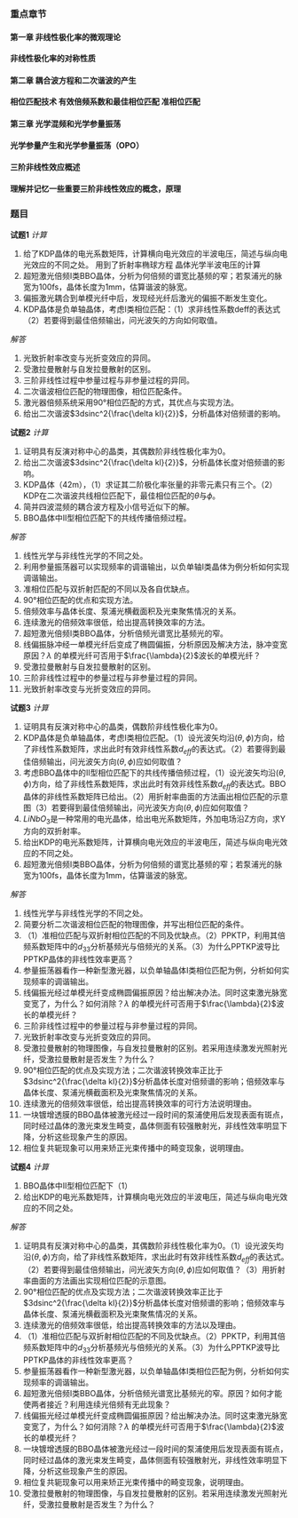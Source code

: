### 重点章节
#### 第一章 非线性极化率的微观理论
**非线性极化率的对称性质**

#### 第二章 耦合波方程和二次谐波的产生
**相位匹配技术
有效倍频系数和最佳相位匹配
准相位匹配**

#### 第三章 光学混频和光学参量振荡
**光学参量产生和光学参量振荡（OPO）**

#### 三阶非线性效应概述
**理解并记忆一些重要三阶非线性效应的概念，原理**

### 题目
**试题1**
*计算*
1. 给了KDP晶体的电光系数矩阵，计算横向电光效应的半波电压，简述与纵向电光效应的不同之处。
   用到了折射率椭球方程
   晶体光学半波电压的计算
2. 超短激光倍频Ⅰ类BBO晶体，分析为何倍频的谱宽比基频的窄；若泵浦光的脉宽为100fs，晶体长度为1mm，估算谐波的脉宽。
3. 偏振激光耦合到单模光纤中后，发现经光纤后激光的偏振不断发生变化。
4. KDP晶体是负单轴晶体，考虑Ⅰ类相位匹配：（1）求非线性系数deff的表达式（2）若要得到最佳倍频输出，问光波矢的方向如何取值。

*解答*
1. 光致折射率改变与光折变效应的异同。
2. 受激拉曼散射与自发拉曼散射的区别。
3. 三阶非线性过程中参量过程与非参量过程的异同。
4. 二次谐波相位匹配的物理图像，相位匹配条件。
5. 激光器倍频系统采用90°相位匹配的方式，其优点与实现方法。
6. 给出二次谐波$3dsinc^2{\frac{\delta kl}{2}}$，分析晶体对倍频谱的影响。

**试题2**
*计算*
1. 证明具有反演对称中心的晶类，其偶数阶非线性极化率为0。
2. 给出二次谐波$3dsinc^2{\frac{\delta kl}{2}}$，分析晶体长度对倍频谱的影响。
3. KDP晶体（42m），（1）求证其二阶极化率张量的非零元素只有三个。（2）KDP在二次谐波共线相位匹配下，最佳相位匹配的$\theta$与$\phi$。
4. 简并四波混频的耦合波方程及小信号近似下的解。
5. BBO晶体中Ⅱ型相位匹配下的共线传播倍频过程。

*解答*
1. 线性光学与非线性光学的不同之处。
2. 利用参量振荡器可以实现频率的调谐输出，以负单轴Ⅰ类晶体为例分析如何实现调谐输出。
3. 准相位匹配与双折射匹配的不同以及各自优缺点。
4. 90°相位匹配的优点和实现方法。
5. 倍频效率与晶体长度、泵浦光横截面积及光束聚焦情况的关系。
6. 连续激光的倍频效率很低，给出提高转换效率的方法。
7.  超短激光倍频Ⅰ类BBO晶体，分析倍频光谱宽比基频光的窄。
8. 线偏振脉冲经一单模光纤后变成了椭圆偏振，分析原因及解决方法，脉冲变宽原因？$\lambda$ 的单模光纤可否用于$\frac{\lambda}{2}$波长的单模光纤？
9. 受激拉曼散射与自发拉曼散射的区别。
10. 三阶非线性过程中的参量过程与非参量过程的异同。
11. 光致折射率改变与光折变效应的异同。

**试题3**
*计算*
1. 证明具有反演对称中心的晶类，偶数阶非线性极化率为0。
2. KDP晶体是负单轴晶体，考虑Ⅰ类相位匹配。（1）设光波矢均沿($\theta , \phi$)方向，给了非线性系数矩阵，求出此时有效非线性系数$d_{eff}$的表达式。（2）若要得到最佳倍频输出，问光波矢方向($\theta , \phi$)应如何取值？
3. 考虑BBO晶体中的Ⅱ型相位匹配下的共线传播倍频过程，（1）设光波矢均沿($\theta , \phi$)方向，给了非线性系数矩阵，求出此时有效非线性系数$d_{eff}$的表达式。BBO晶体的非线性系数矩阵已给出。（2）用折射率曲面的方法画出相位匹配的示意图（3）若要得到最佳倍频输出，问光波矢方向($\theta , \phi$)应如何取值？
4. $LiNbO_3$是一种常用的电光晶体，给出电光系数矩阵，外加电场沿Z方向，求Y方向的双折射率。
5. 给出KDP的电光系数矩阵，计算横向电光效应的半波电压，简述与纵向电光效应的不同之处。
6. 超短激光倍频Ⅰ类BBO晶体，分析为何倍频的谱宽比基频的窄；若泵浦光的脉宽为100fs，晶体长度为1mm，估算谐波的脉宽。


*解答*
1. 线性光学与非线性光学的不同之处。
2. 简要分析二次谐波相位匹配的物理图像，并写出相位匹配的条件。
3. （1）准相位匹配与双折射相位匹配的不同及优缺点。（2）PPKTP，利用其倍频系数矩阵中的$d_{33}$分析基频光与倍频光的关系。（3）为什么PPTKP波导比PPTKP晶体的非线性效率更高？
4. 参量振荡器看作一种新型激光器，以负单轴晶体Ⅰ类相位匹配为例，分析如何实现频率的调谐输出。
5. 线偏振光经过单模光纤变成椭圆偏振原因？给出解决办法。同时这束激光脉宽变宽了，为什么？如何消除？$\lambda$ 的单模光纤可否用于$\frac{\lambda}{2}$波长的单模光纤？
6. 三阶非线性过程中的参量过程与非参量过程的异同。
7. 光致折射率改变与光折变效应的异同。
8. 受激拉曼散射的物理图像，与自发拉曼散射的区别。若采用连续激发光照射光纤，受激拉曼散射是否发生？为什么？
9. 90°相位匹配的优点及实现方法；二次谐波转换效率正比于$3dsinc^2{\frac{\delta kl}{2}}$分析晶体长度对倍频谱的影响；倍频效率与晶体长度、泵浦光横截面积及光束聚焦情况的关系。
10. 连续激光的倍频效率很低，给出提高转换效率的可行方法说明理由。
11. 一块镀增透膜的BBO晶体被激光经过一段时间的泵浦使用后发现表面有斑点，同时经过晶体的激光束发生畸变，晶体侧面有较强散射光，非线性效率明显下降，分析这些现象产生的原因。
12. 相位复共轭现象可以用来矫正光束传播中的畸变现象，说明理由。

**试题4**
*计算*
1. BBO晶体中Ⅱ型相位匹配下（1）
2. 给出KDP的电光系数矩阵，计算横向电光效应的半波电压，简述与纵向电光效应的不同之处。


*解答*
1. 证明具有反演对称中心的晶类，其偶数阶非线性极化率为0。（1）设光波矢均沿($\theta , \phi$)方向，给了非线性系数矩阵，求出此时有效非线性系数$d_{eff}$的表达式。（2）若要得到最佳倍频输出，问光波矢方向($\theta , \phi$)应如何取值？（3）用折射率曲面的方法画出实现相位匹配的示意图。
2. 90°相位匹配的优点及实现方法；二次谐波转换效率正比于$3dsinc^2{\frac{\delta kl}{2}}$分析晶体长度对倍频谱的影响；倍频效率与晶体长度、泵浦光横截面积及光束聚焦情况的关系。
3. 连续激光的倍频效率很低，给出提高转换效率的方法以及理由。
4. （1）准相位匹配与双折射相位匹配的不同及优缺点。（2）PPKTP，利用其倍频系数矩阵中的$d_{33}$分析基频光与倍频光的关系。（3）为什么PPTKP波导比PPTKP晶体的非线性效率更高？
5. 参量振荡器看作一种新型激光器，以负单轴晶体Ⅰ类相位匹配为例，分析如何实现频率的调谐输出。
6. 超短激光倍频Ⅰ类BBO晶体，分析倍频光谱宽比基频光的窄。原因？如何才能使两者接近？利用连续光倍频有无此现象？
7. 线偏振光经过单模光纤变成椭圆偏振原因？给出解决办法。同时这束激光脉宽变宽了，为什么？如何消除？$\lambda$ 的单模光纤可否用于$\frac{\lambda}{2}$波长的单模光纤？
8. 一块镀增透膜的BBO晶体被激光经过一段时间的泵浦使用后发现表面有斑点，同时经过晶体的激光束发生畸变，晶体侧面有较强散射光，非线性效率明显下降，分析这些现象产生的原因。
9. 相位复共轭现象可以用来矫正光束传播中的畸变现象，说明理由。
10. 受激拉曼散射的物理图像，与自发拉曼散射的区别。若采用连续激发光照射光纤，受激拉曼散射是否发生？为什么？